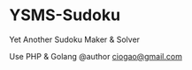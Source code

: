 YSMS-Sudoku
===========

Yet Another Sudoku Maker &amp; Solver

Use PHP & Golang
@author ciogao@gmail.com